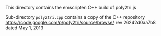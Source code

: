 This directory contains the emscripten C++ build of poly2tri.js

Sub-directory `poly2tri.cpp` contains a copy of the C++ repository 
    <https://code.google.com/p/poly2tri/source/browse/>
    rev 26242d0aa7b8 dated May 1, 2013

